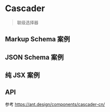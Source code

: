 # Cascader

> 联级选择器

## Markup Schema 案例

<code src="../demos/cascader/Markup.zh-CN.tsx"></code>

## JSON Schema 案例

<code src="../demos/cascader/Schema.zh-CN.tsx"></code>

## 纯 JSX 案例

<code src="../demos/cascader/PureJsx.zh-CN.tsx"></code>

## API

参考 <https://ant.design/components/cascader-cn/>
